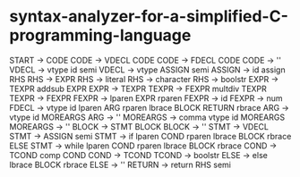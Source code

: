# syntax-analyzer-for-a-simplified-C-programming-language


START -> CODE
CODE -> VDECL CODE
CODE -> FDECL CODE
CODE -> ''
VDECL -> vtype id semi
VDECL -> vtype ASSIGN semi
ASSIGN -> id assign RHS
RHS -> EXPR
RHS -> literal
RHS -> character
RHS -> boolstr
EXPR -> TEXPR addsub EXPR
EXPR -> TEXPR
TEXPR -> FEXPR multdiv TEXPR
TEXPR -> FEXPR
FEXPR -> lparen EXPR rparen
FEXPR -> id
FEXPR -> num
FDECL -> vtype id lparen ARG rparen lbrace BLOCK RETURN rbrace
ARG -> vtype id MOREARGS 
ARG -> ''
MOREARGS -> comma vtype id MOREARGS 
MOREARGS -> ''
BLOCK -> STMT BLOCK 
BLOCK -> ''
STMT -> VDECL 
STMT -> ASSIGN semi
STMT -> if lparen COND rparen lbrace BLOCK rbrace ELSE
STMT -> while lparen COND rparen lbrace BLOCK rbrace
COND -> TCOND comp COND
COND -> TCOND
TCOND -> boolstr
ELSE -> else lbrace BLOCK rbrace
ELSE -> ''
RETURN -> return RHS semi
